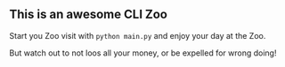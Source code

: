## This is an awesome CLI Zoo
Start you Zoo visit with ```python main.py``` and enjoy your day at the Zoo.

But watch out to not loos all your money, or be expelled for wrong doing!  

